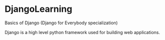# DjangoLearning
Basics of Django (Django for Everybody specialization)

Django is a high level python framework used for building web applications. 
